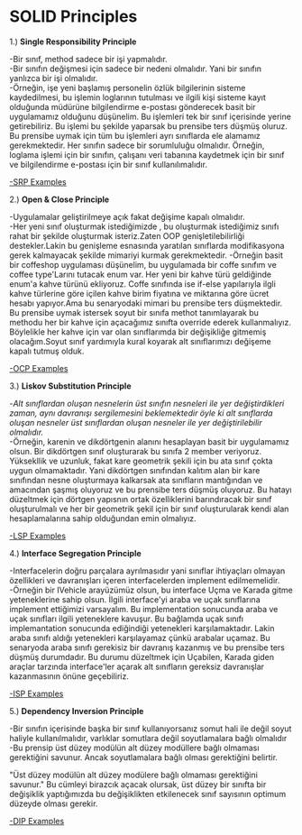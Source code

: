 # SOLID Principles
1.) **Single Responsibility Principle** <br/>

-Bir sınıf, method sadece bir işi yapmalıdır.<br/> 
-Bir sınıfın değişmesi için sadece bir nedeni olmalıdır. Yani bir sınıfın yanlızca bir işi olmalıdır.<br/>
-Örneğin, işe yeni başlamış personelin özlük bilgilerinin sisteme kaydedilmesi, bu işlemin loglarının tutulması ve ilgili kişi sisteme kayıt olduğunda müdürüne bilgilendirme e-postası gönderecek basit bir uygulamamız olduğunu düşünelim. Bu işlemleri tek bir sınıf içerisinde yerine getirebiliriz. Bu işlemi bu şekilde yaparsak bu prensibe ters düşmüş oluruz. Bu prensibe uymak için tüm bu işlemleri ayrı sınıflarda ele alamamız gerekmektedir. Her sınıfın sadece bir sorumluluğu olmalıdır. Örneğin, loglama işlemi için bir sınıfın, çalışanı veri tabanına kaydetmek için bir sınıf ve bilgilendirme e-postası için bir sınıf kullanılımalıdır.

[-SRP Examples](https://github.com/YagizcanSeheri/SOLIDPrinciples/tree/master/SOLIDPrinciples/Single%20Responsibilty%20Principle)<br/>

2.) **Open & Close Principle** <br/>

-Uygulamalar geliştirilmeye açık fakat değişime kapalı olmalıdır.<br/>
-Her yeni sınıf oluşturmak istediğimizde , bu oluşturmak istediğimiz sınıfı rahat bir şekilde oluşturmak isteriz.Zaten OOP genişletilebilirliği destekler.Lakin bu genişleme esnasında yaratılan sınıflarda modifikasyona gerek kalmayacak şekilde mimariyi kurmak gerekmektedir. 
-Örneğin basit bir coffeshop uygulaması düşünelim, bu uygulamada bir coffe sınıfım ve coffee type'Larını tutacak enum var. Her yeni bir kahve türü geldiğinde enum'a kahve türünü ekliyoruz. Coffe sınıfında ise if-else yapılarıyla ilgli kahve türlerine göre içilen kahve birim fiyatına ve miktarına göre ücret hesabı yapıyor.Ama bu senaryodaki mimari bu prensibe ters düşmektedir. Bu prensibe uymak istersek soyut bir sınıfa methot tanımlayarak bu methodu her bir kahve için açacağımız sınıfta override ederek kullanmalıyız. Böylelikle her kahve için var olan sınıflarımda bir değişikliğe gitmemiş olacağım.Soyut sınıf yardımıyla kural koyarak alt sınıflarımızı değişeme kapalı tutmuş olduk. 

[-OCP Examples](https://github.com/YagizcanSeheri/SOLIDPrinciples/tree/master/SOLIDPrinciples/Open%20Close%20Principle)<br/>

3.) **Liskov Substitution Principle** <br/>

-*Alt sınıflardan oluşan nesnelerin üst sınıfın nesneleri ile yer değiştirdikleri zaman, aynı davranışı sergilemesini beklemektedir öyle ki alt sınıflarda oluşan nesneler üst sınıflardan oluşan nesneler ile yer değiştirilebilir olmalıdır.*<br/>
-Örneğin, karenin ve dikdörtgenin alanını hesaplayan basit bir uygulamamız olsun. Bir dikdörtgen sınıf oluşturarak bu sınıfa 2 member veriyoruz. Yüksekllik ve uzunluk, fakat kare geometrik şekili için bu ata sınıf çokta uygun olmamaktadır. Yani dikdörtgen sınıfından kalıtım alan bir kare sınıfından nesne oluşturmaya kalkarsak ata sınıfların mantığından ve amacından şaşmış oluyoruz ve bu prensibe ters düşmüş oluyoruz. Bu hatayı düzeltmek için dörtgen yapısnın ortak özelliklerini barındıracak bir sınıf oluşturulmalı ve her bir geometrik şekil için bir sınıf oluşturularak kendi alan hesaplamalarına sahip olduğundan emin olmalıyız.

[-LSP Examples](https://github.com/YagizcanSeheri/SOLIDPrinciples/tree/master/SOLIDPrinciples/Liskov%20Subtution%20Principle)<br/>

4.) **Interface Segregation Principle** <br/>

-Interfacelerin doğru parçalara ayrılmasıdır yani sınıflar ihtiyaçları olmayan özellikleri ve davranışları içeren interfacelerden implement edilmemelidir.<br/>
-Örneğin bir IVehicle arayüzümüz olsun, bu interface Uçma ve Karada gitme yeteneklerine sahip olsun. İlgili interface'yi araba ve uçak sınıflarına implement ettiğimizi varsayalım. Bu implementation sonucunda araba ve uçak sınıfları ilgili yeteneklere kavuşur. Bu bağlamda uçak sınıfı implemantation sonucunda ediğindiği yetenekleri karşılamaktadır. Lakin araba sınıfı aldığı yetenekleri karşılayamaz çünkü arabalar uçamaz. Bu senaryoda araba sınıfı gerekisiz bir davranış kazanmış ve bu prensibe ters düşmüş durumdadır. Bu durumu düzeltmek için Uçabilen, Karada giden araçlar tarzında interface'ler açarak alt sınıfların gereksiz davranışlar kazanmasının önüne geçebiliriz.


[-ISP Examples](https://github.com/YagizcanSeheri/SOLIDPrinciples/tree/master/SOLIDPrinciples/Interface%20Segration%20Principle)<br/>

5.) **Dependency Inversion Principle** 

-Bir sınıfın içerisinde başka bir sınıf kullanıyorsanız somut hali ile değil soyut haliyle kullanılmalıdır, varlıklar somutlara değil soyutlamalara bağlı olmalıdır<br/>
-Bu prensip üst düzey modülün alt düzey modüllere bağlı olmaması gerektiğini savunur. Ancak soyutlamalara bağlı olması gerektiğini belirtir.<br/>

"Üst düzey modülün alt düzey modülere bağlı olmaması gerektiğini savunur." Bu cümleyi birazcık açacak olursak, üst düzey bir sınıfta bir değişiklik yaptığımızda bu değişiklikten etkilenecek sınıf sayısının optimum düzeyde olması gerekir.

[-DIP Examples](https://github.com/YagizcanSeheri/SOLIDPrinciples/tree/master/SOLIDPrinciples/Dependency%20Inversion%20Principle)


